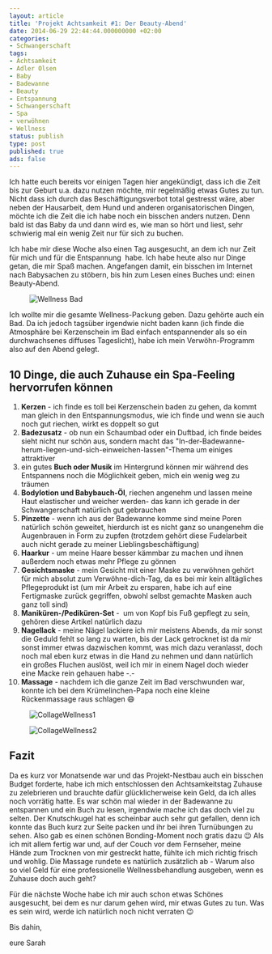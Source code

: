 ```yaml
---
layout: article
title: 'Projekt Achtsamkeit #1: Der Beauty-Abend'
date: 2014-06-29 22:44:44.000000000 +02:00
categories:
- Schwangerschaft
tags:
- Achtsamkeit
- Adler Olsen
- Baby
- Badewanne
- Beauty
- Entspannung
- Schwangerschaft
- Spa
- verwöhnen
- Wellness
status: publish
type: post
published: true
ads: false
---
```

Ich hatte euch bereits vor einigen Tagen hier angekündigt, dass ich die Zeit bis zur Geburt u.a. dazu nutzen möchte, mir regelmäßig etwas Gutes zu tun. Nicht dass ich durch das Beschäftigungsverbot total gestresst wäre, aber neben der Hausarbeit, dem Hund und anderen organisatorischen Dingen, möchte ich die Zeit die ich habe noch ein bisschen anders nutzen. Denn bald ist das Baby da und dann wird es, wie man so hört und liest, sehr schwierig mal ein wenig Zeit nur für sich zu buchen.

Ich habe mir diese Woche also einen Tag ausgesucht, an dem ich nur Zeit für mich und für die Entspannung  habe. Ich habe heute also nur Dinge getan, die mir Spaß machen. Angefangen damit, ein bisschen im Internet nach Babysachen zu stöbern, bis hin zum Lesen eines Buches und: einen Beauty-Abend.

<figure>
	<img src="{{ site.url }}/images/img_4447-e1404078515696.jpg" alt="Wellness Bad" />
</figure>

Ich wollte mir die gesamte Wellness-Packung geben. Dazu gehörte auch ein Bad. Da ich jedoch tagsüber irgendwie nicht baden kann (ich finde die Atmosphäre bei Kerzenschein im Bad einfach entspannender als so ein durchwachsenes diffuses Tageslicht), habe ich mein Verwöhn-Programm also auf den Abend gelegt.

## 10 Dinge, die auch Zuhause ein Spa-Feeling hervorrufen können

1.  **Kerzen** - ich finde es toll bei Kerzenschein baden zu gehen, da kommt man gleich in den Entspannungsmodus, wie ich finde und wenn sie auch noch gut riechen, wirkt es doppelt so gut
2.  **Badezusatz** - ob nun ein Schaumbad oder ein Duftbad, ich finde beides sieht nicht nur schön aus, sondern macht das "In-der-Badewanne-herum-liegen-und-sich-einweichen-lassen"-Thema um einiges attraktiver
3.  ein gutes **Buch oder Musik** im Hintergrund können mir während des Entspannens noch die Möglichkeit geben, mich ein wenig weg zu träumen
4.  **Bodylotion und Babybauch-Öl**, riechen angenehm und lassen meine Haut elastischer und weicher werden- das kann ich gerade in der Schwangerschaft natürlich gut gebrauchen
5.  **Pinzette** - wenn ich aus der Badewanne komme sind meine Poren natürlich schön geweitet, hierdurch ist es nicht ganz so unangenehm die Augenbrauen in Form zu zupfen (trotzdem gehört diese Fudelarbeit auch nicht gerade zu meiner Lieblingsbeschäftigung)
6.  **Haarkur** - um meine Haare besser kämmbar zu machen und ihnen außerdem noch etwas mehr Pflege zu gönnen
7.  **Gesichtsmaske** - mein Gesicht mit einer Maske zu verwöhnen gehört für mich absolut zum Verwöhne-dich-Tag, da es bei mir kein alltägliches Pflegeprodukt ist (um mir Arbeit zu ersparen, habe ich auf eine Fertigmaske zurück gegriffen, obwohl selbst gemachte Masken auch ganz toll sind)
8.  **Maniküren-/Pediküren-Set** -  um von Kopf bis Fuß gepflegt zu sein, gehören diese Artikel natürlich dazu
9.  **Nagellack** - meine Nägel lackiere ich mir meistens Abends, da mir sonst die Geduld fehlt so lang zu warten, bis der Lack getrocknet ist da mir sonst immer etwas dazwischen kommt, was mich dazu veranlasst, doch noch mal eben kurz etwas in die Hand zu nehmen und dann natürlich ein großes Fluchen auslöst, weil ich mir in einem Nagel doch wieder eine Macke rein gehauen habe -.-
10. **Massage** - nachdem ich die ganze Zeit im Bad verschwunden war, konnte ich bei dem Krümelinchen-Papa noch eine kleine Rückenmassage raus schlagen :smile:

<figure>
	<img src="{{ site.url }}/images/collagewellness1-e1404081525674.png" alt="CollageWellness1" />
</figure>

<figure>
  <img src="{{ site.url }}/images/collagewellness2-e1404081734447.png" alt="CollageWellness2" />
</figure>

## Fazit
Da es kurz vor Monatsende war und das Projekt-Nestbau auch ein bisschen Budget forderte, habe ich mich entschlossen den Achtsamkeitstag Zuhause zu zelebrieren und brauchte dafür glücklicherweise kein Geld, da ich alles noch vorrätig hatte.
Es war schön mal wieder in der Badewanne zu entspannen und ein Buch zu lesen, irgendwie mache ich das doch viel zu selten. Der Knutschkugel hat es scheinbar auch sehr gut gefallen, denn ich konnte das Buch kurz zur Seite packen und ihr bei ihren Turnübungen zu sehen. Also gab es einen schönen Bonding-Moment noch gratis dazu :wink:
Als ich mit allem fertig war und, auf der Couch vor dem Fernseher, meine Hände zum Trocknen von mir gestreckt hatte, fühlte ich mich richtig frisch und wohlig. Die Massage rundete es natürlich zusätzlich ab - Warum also so viel Geld für eine professionelle Wellnessbehandlung ausgeben, wenn es Zuhause doch auch geht?



Für die nächste Woche habe ich mir auch schon etwas Schönes ausgesucht, bei dem es nur darum gehen wird, mir etwas Gutes zu tun. Was es sein wird, werde ich natürlich noch nicht verraten :wink:

Bis dahin,

eure Sarah

